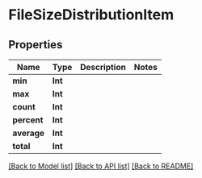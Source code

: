 # FileSizeDistributionItem

## Properties

Name | Type | Description | Notes
------------ | ------------- | ------------- | -------------
**min** | **Int** |  | 
**max** | **Int** |  | 
**count** | **Int** |  | 
**percent** | **Int** |  | 
**average** | **Int** |  | 
**total** | **Int** |  | 

[[Back to Model list]](../#documentation-for-models) [[Back to API list]](../#documentation-for-api-endpoints) [[Back to README]](../)


